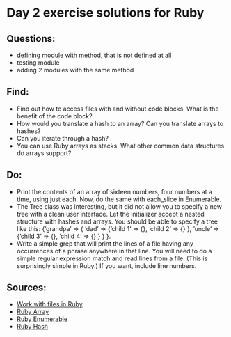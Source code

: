 Day 2 exercise solutions for Ruby
=================================

Questions:
----------
- defining module with method, that is not defined at all
- testing module
- adding 2 modules with the same method

Find:
-----
- Find out how to access files with and without code blocks. What is the benefit of the code block?
- How would you translate a hash to an array? Can you translate arrays to hashes?
- Can you iterate through a hash?
- You can use Ruby arrays as stacks. What other common data structures do arrays support?

Do:
---
- Print the contents of an array of sixteen numbers, four numbers at a time, using just each. Now, do the same with each_slice in Enumerable.
- The Tree class was interesting, but it did not allow you to specify a new tree with a clean user interface. Let the initializer accept a nested structure with hashes and arrays. You should be able to specify a tree like this: {’grandpa’ => { ’dad’ => {’child 1’ => {}, ’child 2’ => {} }, ’uncle’ => {’child 3’ => {}, ’child 4’ => {} } } }.
- Write a simple grep that will print the lines of a file having any occurrences of a phrase anywhere in that line. You will need to do a simple regular expression match and read lines from a file. (This is surprisingly simple in Ruby.) If you want, include line numbers.

Sources:
--------
- [Work with files in Ruby](http://ru.wikibooks.org/wiki/Ruby/%D0%A0%D0%B0%D0%B1%D0%BE%D1%82%D0%B0_%D1%81_%D1%84%D0%B0%D0%B9%D0%BB%D0%B0%D0%BC%D0%B8)
- [Ruby Array](http://www.ruby-doc.org/core-2.1.2/Array.html)
- [Ruby Enumerable](http://ruby-doc.org/core-1.9.3/Enumerable.html)
- [Ruby Hash](http://www.ruby-doc.org/core-2.1.2/Hash.html)